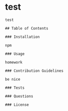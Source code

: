 # test

    test
    
    ## Table of Contents

    ### Installation
    
    npm

    ### Usage
    
    homework

    ### Contribution Guidelines
    
    be nice

    ### Tests

    ### Questions

    ### License